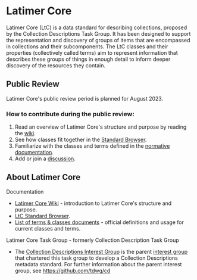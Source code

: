 # Latimer Core 

Latimer Core (LtC) is a data standard for describing collections, proposed by the Collection Descriptions Task Group. It has been designed to support the representation and discovery of groups of items that are encompassed in collections and their subcomponents. The LtC classes and their properties (collectively called terms) aim to represent information that describes these groups of things in enough detail to inform deeper discovery of the resources they contain.  

## Public Review

Latimer Core's public review period is planned for August 2023.  

### How to contribute during the public review:

1. Read an overview of Latimer Core's structure and purpose by reading the [wiki](https://github.com/tdwg/ltc/wiki/1.-Overview-of-Latimer-Core).
2. See how classes fit together in the [Standard Browser](https://rebrand.ly/tdwg-cd-standard-browser).
3. Familiarize with the classes and terms defined in the [normative documentation](https://github.com/tdwg/ltc/tree/main/docs/terms/source).
4. Add or join a [discussion](https://github.com/tdwg/ltc/discussions).


## About Latimer Core

Documentation
- [Latimer Core Wiki](https://github.com/tdwg/ltc/wiki) - introduction to Latimer Core's structure and purpose.
- [LtC Standard Browser](https://rebrand.ly/tdwg-cd-standard-browser).
- [List of terms & classes documents](https://github.com/tdwg/ltc/tree/main/docs/terms/source) - official definitions and usage for current classes and terms.

Latimer Core Task Group - formerly Collection Description Task Group
- The [Collection Descriptions Interest Group](https://www.tdwg.org/community/cd/) is the parent [interest group](https://www.tdwg.org/about/process/) that chartered this task group to develop a Collection Descriptions metadata standard. For further information about the parent interest group, see https://github.com/tdwg/cd
